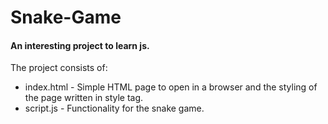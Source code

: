 # Snake-Game

<h4>An interesting project to learn js.</h4>

<h7>The project consists of:</h7>

<ul>
<li>index.html - Simple HTML page to open in a browser and the styling of the page written in style tag.</li>
<li>script.js - Functionality for the snake game.</li>
</ul>
